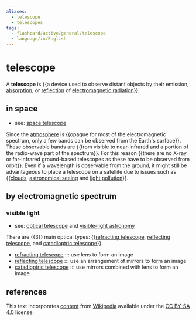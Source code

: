 ```yaml
---
aliases:
  - telescope
  - telescopes
tags:
  - flashcard/active/general/telescope
  - language/in/English
---
```


# telescope

A __telescope__ is {{a device used to observe distant objects by their emission, [absorption](absorption%20(electromagnetic%20radiation).md), or [reflection](reflection%20(physics).md) of [electromagnetic radiation](electromagnetic%20radiation.md)}}. <!--SR:!2025-01-31,128,290-->

## in space

- see: [space telescope](space%20telescope.md)

Since the [atmosphere](atmosphere%20of%20Earth.md) is {{opaque for most of the electromagnetic spectrum, only a few bands can be observed from the Earth's surface}}. These observable bands are {{from visible to near-infrared and a portion of the radio-wave part of the spectrum}}. For this reason {{there are no X-ray or far-infrared ground-based telescopes as these have to be observed from orbit}}. Even if a wavelength is observable from the ground, it might still be advantageous to place a telescope on a satellite due to issues such as {{[clouds](cloud.md), [astronomical seeing](astronomical%20seeing.md) and [light pollution](light%20pollution.md#effect%20on%20astronomy)}}. <!--SR:!2024-10-11,60,310!2024-11-30,83,270!2024-12-21,109,290!2025-01-23,121,290-->

## by electromagnetic spectrum

### visible light

- see: [optical telescope](optical%20telescope.md) and [visible-light astronomy](visible-light%20astronomy.md)

There are {{3}} main optical types: {{[refracting telescope](refracting%20telescope.md), [reflecting telescope](reflecting%20telescope.md), and [catadioptric telescope](catadioptric%20system.md#catadioptric%20telescopes)}}. <!--SR:!2025-06-13,248,330!2024-10-16,65,310-->

- [refracting telescope](refracting%20telescope.md) ::: use lens to form an image <!--SR:!2025-04-30,213,330!2024-10-17,66,310-->
- [reflecting telescope](reflecting%20telescope.md) ::: use an arrangement of mirrors to form an image <!--SR:!2024-10-09,60,310!2025-05-11,222,330-->
- [catadioptric telescope](catadioptric%20system.md#catadioptric%20telescopes) ::: use mirrors combined with lens to form an image <!--SR:!2024-10-22,69,310!2024-12-21,108,290-->

## references

This text incorporates [content](https://en.wikipedia.org/wiki/telescope) from [Wikipedia](Wikipedia.md) available under the [CC BY-SA 4.0](https://creativecommons.org/licenses/by-sa/4.0/) license.
